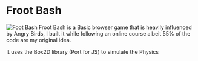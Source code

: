 # Froot Bash
<img src="./images/splashscreenwide.png" alt ="Foot Bash">
Froot Bash is a Basic browser game that is heavily influenced by Angry Birds, I built it while following an online course albeit 55% of the code are my original idea.

It uses the Box2D library (Port for JS) to simulate the Physics

